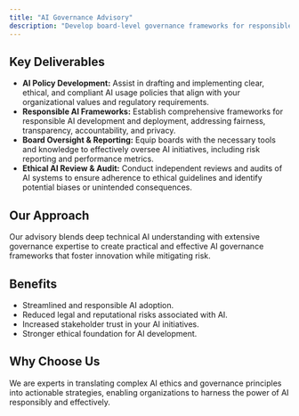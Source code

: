 ```yaml
---
title: "AI Governance Advisory"
description: "Develop board-level governance frameworks for responsible AI adoption and oversight."
---
```


## Key Deliverables

*   **AI Policy Development:** Assist in drafting and implementing clear, ethical, and compliant AI usage policies that align with your organizational values and regulatory requirements.
*   **Responsible AI Frameworks:** Establish comprehensive frameworks for responsible AI development and deployment, addressing fairness, transparency, accountability, and privacy.
*   **Board Oversight & Reporting:** Equip boards with the necessary tools and knowledge to effectively oversee AI initiatives, including risk reporting and performance metrics.
*   **Ethical AI Review & Audit:** Conduct independent reviews and audits of AI systems to ensure adherence to ethical guidelines and identify potential biases or unintended consequences.

## Our Approach
Our advisory blends deep technical AI understanding with extensive governance expertise to create practical and effective AI governance frameworks that foster innovation while mitigating risk.

## Benefits
*   Streamlined and responsible AI adoption.
*   Reduced legal and reputational risks associated with AI.
*   Increased stakeholder trust in your AI initiatives.
*   Stronger ethical foundation for AI development.

## Why Choose Us
We are experts in translating complex AI ethics and governance principles into actionable strategies, enabling organizations to harness the power of AI responsibly and effectively.
